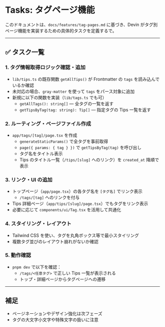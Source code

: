 # Tasks: タグページ機能

このドキュメントは、`docs/features/tag-pages.md` に基づき、Devin がタグ別ページ機能を実装するための具体的タスクを定義するで。

---

## ✅ タスク一覧

### 1. タグ情報取得ロジック確認・追加  
- `lib/tips.ts` の既存関数 `getAllTips()` が Frontmatter の `tags` を読み込んでいるか確認  
- 未対応の場合、`gray-matter` を使って `tags` をパース対象に追加  
- 新規に以下の関数を実装（`lib/tags.ts` でも可）  
  - `getAllTags(): string[]` — 全タグの一覧を返す  
  - `getTipsByTag(tag: string): Tip[]` — 指定タグの Tips 一覧を返す  

### 2. ルーティング・ページファイル作成  
- `app/tags/[tag]/page.tsx` を作成  
  - `generateStaticParams()` で全タグを事前取得  
  - `page({ params: { tag } })` で `getTipsByTag(tag)` を呼び出し  
  - タグ名をタイトル表示  
  - Tips のタイトル一覧（`/tips/[slug]` へのリンク）を `created_at` 降順で表示  

### 3. リンク・UI の追加  
- トップページ（`app/page.tsx`）の各タグ名を `[タグ名]` でリンク表示  
  - `/tags/[tag]` へのリンクを付与  
- Tips 詳細ページ（`app/tips/[slug]/page.tsx`）でもタグをリンク表示  
- 必要に応じて `components/ui/Tag.tsx` を活用して共通化  

### 4. スタイリング・レイアウト  
- Tailwind CSS を使い、タグを丸角ボックス等で最小スタイリング  
- 複数タグ並びのレイアウト崩れがないか確認  

### 5. 動作確認  
- `pnpm dev` で以下を確認：  
  - `/tags/<任意タグ>` で正しい Tips 一覧が表示される  
  - トップ・詳細ページからタグページへの遷移  

---

## 補足  
- ページネーションやデザイン強化は次フェーズ  
- タグの大文字小文字や特殊文字の扱いに注意
